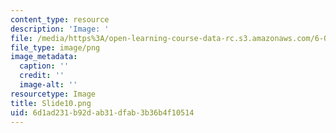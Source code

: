 ```yaml
---
content_type: resource
description: 'Image: '
file: /media/https%3A/open-learning-course-data-rc.s3.amazonaws.com/6-004-computation-structures-spring-2017/6d1ad231b92dab31dfab3b36b4f10514_Slide10.png
file_type: image/png
image_metadata:
  caption: ''
  credit: ''
  image-alt: ''
resourcetype: Image
title: Slide10.png
uid: 6d1ad231-b92d-ab31-dfab-3b36b4f10514
---
```

